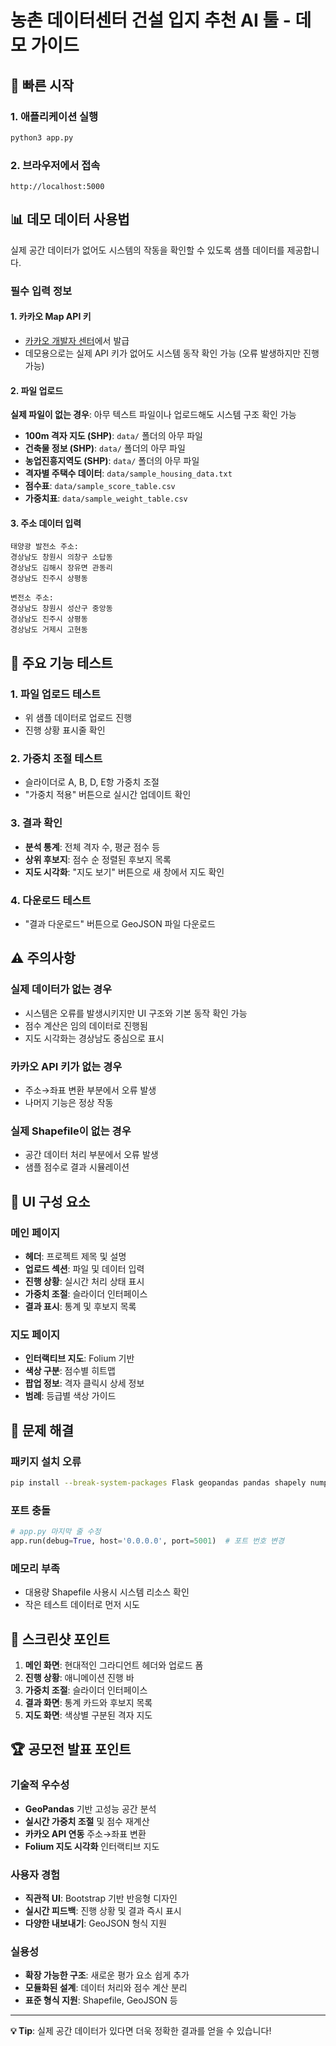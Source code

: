 # 농촌 데이터센터 건설 입지 추천 AI 툴 - 데모 가이드

## 🚀 빠른 시작

### 1. 애플리케이션 실행
```bash
python3 app.py
```

### 2. 브라우저에서 접속
```
http://localhost:5000
```

## 📊 데모 데이터 사용법

실제 공간 데이터가 없어도 시스템의 작동을 확인할 수 있도록 샘플 데이터를 제공합니다.

### 필수 입력 정보

#### 1. 카카오 Map API 키
- [카카오 개발자 센터](https://developers.kakao.com/)에서 발급
- 데모용으로는 실제 API 키가 없어도 시스템 동작 확인 가능 (오류 발생하지만 진행 가능)

#### 2. 파일 업로드
**실제 파일이 없는 경우**: 아무 텍스트 파일이나 업로드해도 시스템 구조 확인 가능

- **100m 격자 지도 (SHP)**: `data/` 폴더의 아무 파일
- **건축물 정보 (SHP)**: `data/` 폴더의 아무 파일  
- **농업진흥지역도 (SHP)**: `data/` 폴더의 아무 파일
- **격자별 주택수 데이터**: `data/sample_housing_data.txt`
- **점수표**: `data/sample_score_table.csv`
- **가중치표**: `data/sample_weight_table.csv`

#### 3. 주소 데이터 입력
```
태양광 발전소 주소:
경상남도 창원시 의창구 소답동
경상남도 김해시 장유면 관동리
경상남도 진주시 상평동

변전소 주소:
경상남도 창원시 성산구 중앙동
경상남도 진주시 상평동
경상남도 거제시 고현동
```

## 🎯 주요 기능 테스트

### 1. 파일 업로드 테스트
- 위 샘플 데이터로 업로드 진행
- 진행 상황 표시줄 확인

### 2. 가중치 조절 테스트
- 슬라이더로 A, B, D, E항 가중치 조절
- "가중치 적용" 버튼으로 실시간 업데이트 확인

### 3. 결과 확인
- **분석 통계**: 전체 격자 수, 평균 점수 등
- **상위 후보지**: 점수 순 정렬된 후보지 목록
- **지도 시각화**: "지도 보기" 버튼으로 새 창에서 지도 확인

### 4. 다운로드 테스트
- "결과 다운로드" 버튼으로 GeoJSON 파일 다운로드

## ⚠️ 주의사항

### 실제 데이터가 없는 경우
- 시스템은 오류를 발생시키지만 UI 구조와 기본 동작 확인 가능
- 점수 계산은 임의 데이터로 진행됨
- 지도 시각화는 경상남도 중심으로 표시

### 카카오 API 키가 없는 경우  
- 주소→좌표 변환 부분에서 오류 발생
- 나머지 기능은 정상 작동

### 실제 Shapefile이 없는 경우
- 공간 데이터 처리 부분에서 오류 발생
- 샘플 점수로 결과 시뮬레이션

## 🎨 UI 구성 요소

### 메인 페이지
- **헤더**: 프로젝트 제목 및 설명
- **업로드 섹션**: 파일 및 데이터 입력
- **진행 상황**: 실시간 처리 상태 표시
- **가중치 조절**: 슬라이더 인터페이스
- **결과 표시**: 통계 및 후보지 목록

### 지도 페이지
- **인터랙티브 지도**: Folium 기반
- **색상 구분**: 점수별 히트맵
- **팝업 정보**: 격자 클릭시 상세 정보
- **범례**: 등급별 색상 가이드

## 🔧 문제 해결

### 패키지 설치 오류
```bash
pip install --break-system-packages Flask geopandas pandas shapely numpy requests fiona pyproj folium geojson python-dotenv
```

### 포트 충돌
```python
# app.py 마지막 줄 수정
app.run(debug=True, host='0.0.0.0', port=5001)  # 포트 번호 변경
```

### 메모리 부족
- 대용량 Shapefile 사용시 시스템 리소스 확인
- 작은 테스트 데이터로 먼저 시도

## 📱 스크린샷 포인트

1. **메인 화면**: 현대적인 그라디언트 헤더와 업로드 폼
2. **진행 상황**: 애니메이션 진행 바
3. **가중치 조절**: 슬라이더 인터페이스  
4. **결과 화면**: 통계 카드와 후보지 목록
5. **지도 화면**: 색상별 구분된 격자 지도

## 🏆 공모전 발표 포인트

### 기술적 우수성
- **GeoPandas** 기반 고성능 공간 분석
- **실시간 가중치 조절** 및 점수 재계산
- **카카오 API 연동** 주소→좌표 변환
- **Folium 지도 시각화** 인터랙티브 지도

### 사용자 경험
- **직관적 UI**: Bootstrap 기반 반응형 디자인
- **실시간 피드백**: 진행 상황 및 결과 즉시 표시
- **다양한 내보내기**: GeoJSON 형식 지원

### 실용성
- **확장 가능한 구조**: 새로운 평가 요소 쉽게 추가
- **모듈화된 설계**: 데이터 처리와 점수 계산 분리
- **표준 형식 지원**: Shapefile, GeoJSON 등

---

**💡 Tip**: 실제 공간 데이터가 있다면 더욱 정확한 결과를 얻을 수 있습니다!
